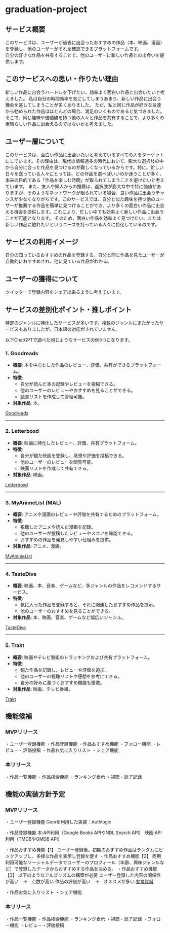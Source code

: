 # graduation-project

## サービス概要
このサービスは、ユーザーが過去に出会ったおすすめの作品（本、映画、漫画）を登録し、他のユーザーがそれを確認できるプラットフォームです。  
自分の好きな作品を共有することで、他のユーザーに新しい作品との出会いを提供します。

## このサービスへの思い・作りたい理由
新しい作品に出会うハードルを下げたい、効率よく面白い作品と出会いたいと考えました。
私は自分の時間効率を気にしてしまうあまり、新しい作品に出会う機会を逃してしまうことが多くありました。
ただ、私と同じ作品が好きな友達から勧められた作品はほとんどの場合、満足のいくものであると気づきました。
そこで、同じ趣味や価値観を持つ他の人々と作品を共有することで、より多くの素晴らしい作品に出会えるのではないかと考えました。

## ユーザー層について
このサービスは、面白い作品に出会いたいと考えているすべての人をターゲットにしています。その理由は、現代の情報過多の時代において、膨大な選択肢の中から自分に合った作品を見つけるのが難しくなっているからです。特に、忙しい日々を送っている人々にとっては、どの作品を選べばいいのか迷うことが多く、本来の目的である「作品を楽しむ時間」が取られてしまうことを避けたいと考えています。
また、友人や知人からの推薦は、選択肢が膨大な中で特に価値がありますが、そのようなネットワークが限られている場合、良い作品に出会うチャンスが少なくなりがちです。このサービスでは、自分と似た趣味を持つ他のユーザーが推薦する作品を簡単に見つけることができ、より多くの面白い作品に出会える機会を提供します。これにより、忙しい中でも効率よく新しい作品に出会うことが可能となります。
そのため、面白い作品を効率よく見つけたい、または新しい作品に触れたいというニーズを持っている人々に特化しているのです。

## サービスの利用イメージ
自分の知っているおすすめの作品を登録する。自分と同じ作品を見たユーザーが自動的におすすめされ、他に見ている作品がわかる。

## ユーザーの獲得について
ツイッターで登録内容をシェア出来るように考えています。

## サービスの差別化ポイント・推しポイント
特定のジャンルに特化したサービスが多いです。複数のジャンルにまたがったサービスもありましたが、日本語の対応がされていません。

以下ChatGPTで調べた同じようなサービスの例5つになります。
### 1. **Goodreads**
   - **概要**: 本を中心とした作品のレビュー、評価、共有ができるプラットフォーム。
   - **特徴**:
     - 自分が読んだ本の記録やレビューを投稿できる。
     - 他のユーザーのレビューやおすすめを見ることができる。
     - 読書リストを作成して管理可能。
   - **対象作品**: 本。

   [Goodreads](https://www.goodreads.com)

---

### 2. **Letterboxd**
   - **概要**: 映画に特化したレビュー、評価、共有プラットフォーム。
   - **特徴**:
     - 自分が観た映画を登録し、感想や評価を投稿できる。
     - 他のユーザーのレビューを閲覧可能。
     - 映画リストを作成して共有できる。
   - **対象作品**: 映画。

   [Letterboxd](https://letterboxd.com)

---

### 3. **MyAnimeList (MAL)**
   - **概要**: アニメや漫画のレビューや評価を共有するためのプラットフォーム。
   - **特徴**:
     - 視聴したアニメや読んだ漫画を記録。
     - 他のユーザーが投稿したレビューやスコアを確認できる。
     - おすすめの作品を発見しやすい仕組みを提供。
   - **対象作品**: アニメ、漫画。

   [MyAnimeList](https://myanimelist.net)

---

### 4. **TasteDive**
   - **概要**: 映画、本、音楽、ゲームなど、多ジャンルの作品をレコメンドするサービス。
   - **特徴**:
     - 気に入った作品を登録すると、それに関連したおすすめ作品を提示。
     - 他のユーザーのおすすめを見ることができる。
   - **対象作品**: 本、映画、音楽、ゲームなど幅広いジャンル。

   [TasteDive](https://tastedive.com)

---

### 5. **Trakt**
   - **概要**: 映画やテレビ番組のトラッキングおよび共有プラットフォーム。
   - **特徴**:
     - 観た作品を記録し、レビューや評価を追加。
     - 他のユーザーの視聴リストや感想を参考にできる。
     - 自分の好みに基づくおすすめ機能も搭載。
   - **対象作品**: 映画、テレビ番組。

   [Trakt](https://trakt.tv)



## 機能候補

### MVPリリース
・ユーザー登録機能
・作品登録機能
・作品おすすめ機能
・フォロー機能
・レビュー・評価投稿
・作品お気に入りリスト
・シェア機能
### 本リリース
・作品一覧機能
・作品検索機能
・ランキング表示
・視聴・読了記録

## 機能の実装方針予定

### MVPリリース
・ユーザー登録機能
 Gemを利用した実装：Authlogic

・作品登録機能
  本:API利用（Google Books APIやNDL Search API）
  映画:API利用（TMDBやOMDB API）

・作品おすすめ機能【1】
 ユーザー登録後、初期のおすすめ作品はランダムにピックアップし、多様な作品を表示し登録を促す
・作品おすすめ機能【2】
  商用利用可能なソーシャルデータでユーザーのプロフィール（年齢、興味ジャンルなど）で登録したデータからおすすめする作品を決める。
・作品おすすめ機能【3】
  以下のようなアルゴリズムの構築が必要
  ユーザー登録した内容の関係性が高い　→　点数が高い
  作品の評価が高い　→　オススメが多い
  [参考資料](https://qiita.com/pham_thanh_thuong/items/a1404790ca6e967b5c7b)


・作品お気に入りリスト
・シェア機能
### 本リリース
・作品一覧機能
・作品検索機能
・ランキング表示
・視聴・読了記録
・フォロー機能
・レビュー・評価投稿
